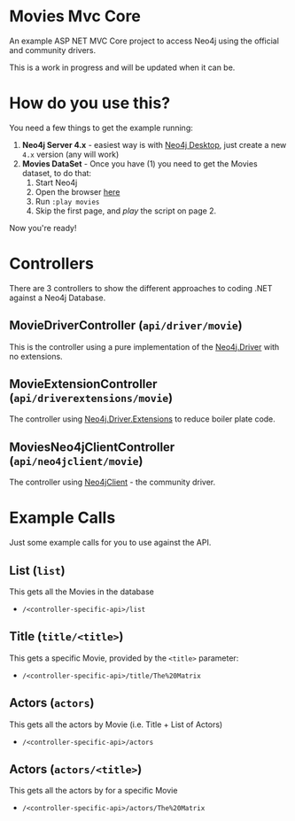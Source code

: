 # Movies Mvc Core

An example ASP NET MVC Core project to access Neo4j using the official and community drivers.

This is a work in progress and will be updated when it can be.

# How do you use this?

You need a few things to get the example running:

1. **Neo4j Server 4.x** - easiest way is with [Neo4j Desktop](https://neo4j.com/download/), just create a new `4.x` version (any will work)
1. **Movies DataSet** - Once you have (1) you need to get the Movies dataset, to do that:
   1. Start Neo4j
   1. Open the browser [here](http://localhost:7474)
   1. Run `:play movies`
   1. Skip the first page, and *play* the script on page 2. 

Now you're ready!

# Controllers

There are 3 controllers to show the different approaches to coding .NET against a Neo4j Database.

## MovieDriverController (`api/driver/movie`)

This is the controller using a pure implementation of the [Neo4j.Driver](https://nuget.org/packages/Neo4j.Driver) with no extensions.


## MovieExtensionController (`api/driverextensions/movie`)

The controller using [Neo4j.Driver.Extensions](https://nuget.org/packages/Neo4j.Driver.Extensions) to reduce boiler plate code.



## MoviesNeo4jClientController (`api/neo4jclient/movie`)

The controller using [Neo4jClient](https://nuget.org/packages/Neo4jClient) - the community driver.


# Example Calls

Just some example calls for you to use against the API.

## List (`list`)

This gets all the Movies in the database

* `/<controller-specific-api>/list`


## Title (`title/<title>`)

This gets a specific Movie, provided by the `<title>` parameter:

* `/<controller-specific-api>/title/The%20Matrix`

## Actors (`actors`)

This gets all the actors by Movie (i.e. Title + List of Actors)

* `/<controller-specific-api>/actors`

## Actors (`actors/<title>`)

This gets all the actors by for a specific Movie

* `/<controller-specific-api>/actors/The%20Matrix`